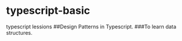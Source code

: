 # typescript-basic
typescript lessions
##Design Patterns in Typescript.
###To learn data structures.
